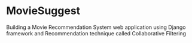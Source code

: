 # MovieSuggest

Building a Movie Recommendation System web application using Django framework and Recommendation technique called Collaborative Filtering
